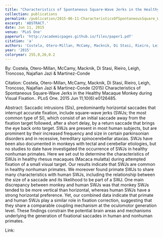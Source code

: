 ```yaml
---
title: "Characteristics of Spontaneous Square-Wave Jerks in the Healthy Macaque Monkey during Visual Fixation."
collection: publications
permalink: /publication/2015-06-11-CharacteristicsOfSpontaneousSquare_WaveJerksInTheHealthyMacaque
excerpt: 'ABSTRACT.'
date: Jun 11, 2015
venue: 'PLoS One'
paperurl: 'http://academicpages.github.io/files/paper1.pdf'
citation: 'a'
authors: 'Costela, Otero-Millan, McCamy, Macknik, Di Stasi, Rieiro, Leigh, Troncoso, Najafian Jazi & Martinez-Conde'
year: '2015'
coloryear: 255,0,26,0.2
---
```


By: Costela, Otero-Millan, McCamy, Macknik, Di Stasi, Rieiro, Leigh, Troncoso, Najafian Jazi & Martinez-Conde

Citation: Costela, Otero-Millan, McCamy, Macknik, Di Stasi, Rieiro, Leigh, Troncoso, Najafian Jazi & Martinez-Conde (2015) Characteristics of Spontaneous Square-Wave Jerks in the Healthy Macaque Monkey during Visual Fixation.. PLoS One. 2015 Jun 11;10(6):e0126485. 

Abstract: Saccadic intrusions (SIs), predominantly horizontal saccades that interrupt accurate fixation, include square-wave jerks (SWJs; the most common type of SI), which consist of an initial saccade away from the fixation target followed, after a short delay, by a return saccade that brings the eye back onto target. SWJs are present in most human subjects, but are prominent by their increased frequency and size in certain parkinsonian disorders and in recessive, hereditary spinocerebellar ataxias. SWJs have been also documented in monkeys with tectal and cerebellar etiologies, but no studies to date have investigated the occurrence of SWJs in healthy nonhuman primates. Here we set out to determine the characteristics of SWJs in healthy rhesus macaques (Macaca mulatta) during attempted fixation of a small visual target. Our results indicate that SWJs are common in healthy nonhuman primates. We moreover found primate SWJs to share many characteristics with human SWJs, including the relationship between the size of a saccade and its likelihood to be part of a SWJ. One main discrepancy between monkey and human SWJs was that monkey SWJs tended to be more vertical than horizontal, whereas human SWJs have a strong horizontal preference. Yet, our combined data indicate that primate and human SWJs play a similar role in fixation correction, suggesting that they share a comparable coupling mechanism at the oculomotor generation level. These findings constrain the potential brain areas and mechanisms underlying the generation of fixational saccades in human and nonhuman primates.

Link: 

